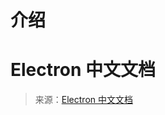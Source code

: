 # 介绍

# Electron 中文文档

> 来源：[Electron 中文文档](https://github.com/electron/electron/tree/master/docs-translations/zh-CN)